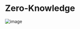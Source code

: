 # Zero-Knowledge
![image](https://user-images.githubusercontent.com/98945276/235920680-ac73c23e-b8d2-43af-b027-f168b6492f78.png)
